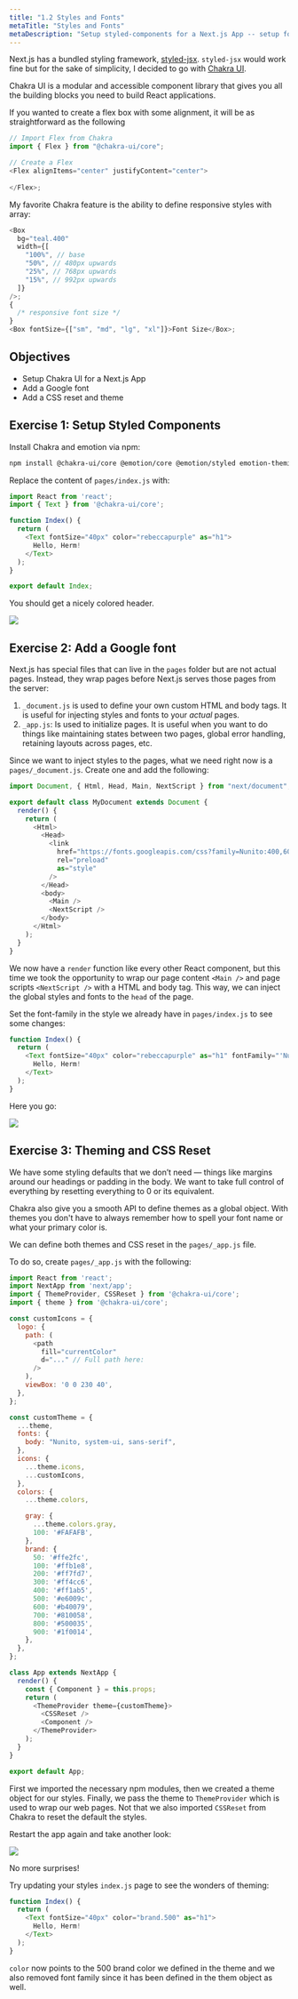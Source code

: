 ```yaml
---
title: "1.2 Styles and Fonts"
metaTitle: "Styles and Fonts"
metaDescription: "Setup styled-components for a Next.js App -- setup fonts -- add reset.css"
---
```


Next.js has a bundled styling framework, [styled-jsx](https://github.com/zeit/styled-jsx). `styled-jsx` would work fine but for the sake of simplicity, I decided to go with [Chakra UI](https://chakra-ui.com).

Chakra UI is a modular and accessible component library that gives you all the building blocks you need to build React applications.

If you wanted to create a flex box with some alignment, it will be as straightforward as the following

```js
// Import Flex from Chakra
import { Flex } from "@chakra-ui/core";

// Create a Flex
<Flex alignItems="center" justifyContent="center">
  
</Flex>;
```

My favorite Chakra feature is the ability to define responsive styles with array:

```js
<Box
  bg="teal.400"
  width={[
    "100%", // base
    "50%", // 480px upwards
    "25%", // 768px upwards
    "15%", // 992px upwards
  ]}
/>;
{
  /* responsive font size */
}
<Box fontSize={["sm", "md", "lg", "xl"]}>Font Size</Box>;
```

## Objectives

- Setup Chakra UI for a Next.js App
- Add a Google font
- Add a CSS reset and theme

## Exercise 1: Setup Styled Components

Install Chakra and emotion via npm:

```bash
npm install @chakra-ui/core @emotion/core @emotion/styled emotion-theming react-icons
```

Replace the content of `pages/index.js` with:

```js
import React from 'react';
import { Text } from '@chakra-ui/core';

function Index() {
  return (
    <Text fontSize="40px" color="rebeccapurple" as="h1">
      Hello, Herm!
    </Text>
  );
}

export default Index;
```

You should get a nicely colored header.

![](https://paper-attachments.dropbox.com/s_AA9C598A3927718DF41EFCCB3BCF89597B4CC6A74B2279E11E482C3DF767D3C9_1578913168473_image.png)

## Exercise 2: Add a Google font


Next.js has special files that can live in the `pages` folder but are not actual pages. Instead, they wrap pages before Next.js serves those pages from the server:

1. `_document.js` is used to define your own custom HTML and body tags. It is useful for injecting styles and fonts to your _actual_ pages.
2. `_app.js`: Is used to initialize pages. It is useful when you want to do things like maintaining states between two pages, global error handling, retaining layouts across pages, etc.

Since we want to inject styles to the pages, what we need right now is a `pages/_document.js`. Create one and add the following:


```js
import Document, { Html, Head, Main, NextScript } from "next/document";

export default class MyDocument extends Document {
  render() {
    return (
      <Html>
        <Head>
          <link
            href="https://fonts.googleapis.com/css?family=Nunito:400,600&display=swap"
            rel="preload"
            as="style"
          />
        </Head>
        <body>
          <Main />
          <NextScript />
        </body>
      </Html>
    );
  }
}
```

We now have a `render` function like every other React component, but this time we took the opportunity to wrap our page content `<Main />` and page scripts `<NextScript />` with a HTML and body tag. This way, we can inject the global styles and fonts to the `head` of the page.

Set the font-family in the style we already have in `pages/index.js` to see some changes:

```js
function Index() {
  return (
    <Text fontSize="40px" color="rebeccapurple" as="h1" fontFamily="'Nunito', sans-serif">
      Hello, Herm!
    </Text>
  );
}
```

Here you go:

![](https://paper-attachments.dropbox.com/s_AA9C598A3927718DF41EFCCB3BCF89597B4CC6A74B2279E11E482C3DF767D3C9_1578915480006_image.png)

## Exercise 3: Theming and CSS Reset

We have some styling defaults that we don’t need — things like margins around our headings or padding in the body. We want to take full control of everything by resetting everything to 0 or its equivalent. 

Chakra also give you a smooth API to define themes as a global object. With themes you don't have to always remember how to spell your font name or what your primary color is.

We can define both themes and CSS reset in the `pages/_app.js` file.

To do so, create `pages/_app.js` with the following:

```js
import React from 'react';
import NextApp from 'next/app';
import { ThemeProvider, CSSReset } from '@chakra-ui/core';
import { theme } from '@chakra-ui/core';

const customIcons = {
  logo: {
    path: (
      <path
        fill="currentColor"
        d="..." // Full path here: 
      />
    ),
    viewBox: '0 0 230 40',
  },
};

const customTheme = {
  ...theme,
  fonts: {
    body: "Nunito, system-ui, sans-serif",
  },
  icons: {
    ...theme.icons,
    ...customIcons,
  },
  colors: {
    ...theme.colors,

    gray: {
      ...theme.colors.gray,
      100: '#FAFAFB',
    },
    brand: {
      50: '#ffe2fc',
      100: '#ffb1e8',
      200: '#ff7fd7',
      300: '#ff4cc6',
      400: '#ff1ab5',
      500: '#e6009c',
      600: '#b40079',
      700: '#810058',
      800: '#500035',
      900: '#1f0014',
    },
  },
};

class App extends NextApp {
  render() {
    const { Component } = this.props;
    return (
      <ThemeProvider theme={customTheme}>
        <CSSReset />
        <Component />
      </ThemeProvider>
    );
  }
}

export default App;

```

First we imported the necessary npm modules, then we created a theme object for our styles. Finally, we pass the theme to `ThemeProvider` which is used to wrap our web pages. Not that we also imported `CSSReset` from Chakra to reset the default the styles.

Restart the app again and take another look:

![](https://paper-attachments.dropbox.com/s_AA9C598A3927718DF41EFCCB3BCF89597B4CC6A74B2279E11E482C3DF767D3C9_1578917420822_image.png)

No more surprises!

Try updating your styles `index.js` page to see the wonders of theming:

```javascript
function Index() {
  return (
    <Text fontSize="40px" color="brand.500" as="h1">
      Hello, Herm!
    </Text>
  );
}
```

`color` now points to the 500 brand color we defined in the theme and we also removed font family since it has been defined in the them object as well.